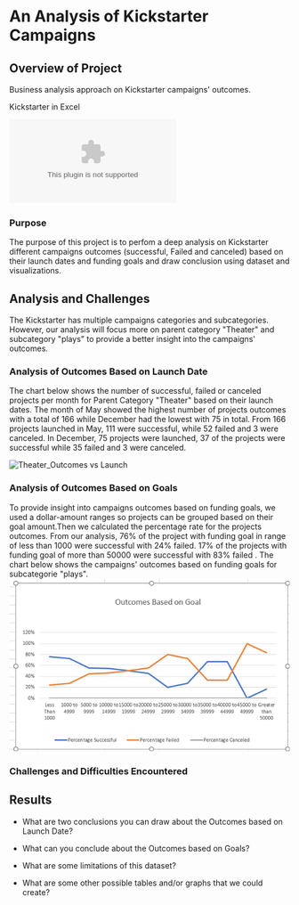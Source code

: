 # An Analysis of Kickstarter Campaigns

## Overview of Project
Business analysis approach on Kickstarter campaigns' outcomes.

Kickstarter in Excel

![Kickstarter_Challenge.zip](https://github.com/assaci/kickstarter-analysis/blob/main/Kickstarter_Challenge.zip?raw=true)

### Purpose
The purpose of this project is to perfom a deep analysis on Kickstarter different campaigns outcomes (successful, Failed and canceled) based on their launch dates and funding goals and draw conclusion using dataset and visualizations. 

## Analysis and Challenges
The Kickstarter has multiple campaigns categories and subcategories. However, our analysis will focus more on parent category "Theater" and subcategory "plays" to provide a better insight into the campaigns' outcomes. 

### Analysis of Outcomes Based on Launch Date
The chart below shows the number of successful, failed or canceled projects per month for Parent Category "Theater" based on their launch dates. The month of May showed the highest number of projects outcomes with a total of 166 while December had the lowest with 75 in total. From 166 projects launched in May, 111 were successful, while 52 failed and 3 were canceled. In December, 75 projects were launched, 37 of the projects were successful while 35 failed and 3 were canceled.

![Theater_Outcomes vs Launch](https://github.com/assaci/kickstarter-analysis/blob/main/Theater_Outcomes_vs_Launch.png?raw=true)

### Analysis of Outcomes Based on Goals
To provide insight into campaigns outcomes based on funding goals, we used a dollar-amount ranges so projects can be grouped based on their goal amount.Then we calculated the percentage rate for the projects outcomes. From our analysis, 76% of the project with funding goal in range of less than 1000 were successful with 24% failed. 17% of the projects with funding goal of more than 50000 were successful with 83% failed .
The chart below shows the campaigns' outcomes based on funding goals for subcategorie "plays".
![Outcomes VS Goals](https://github.com/assaci/kickstarter-analysis/blob/main/Outcomes_VS_Goals.PNG?raw=true)

### Challenges and Difficulties Encountered

## Results

- What are two conclusions you can draw about the Outcomes based on Launch Date?

- What can you conclude about the Outcomes based on Goals?

- What are some limitations of this dataset?

- What are some other possible tables and/or graphs that we could create?




















